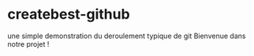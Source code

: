 # createbest-github
une simple demonstration du deroulement typique de git
Bienvenue dans notre projet !